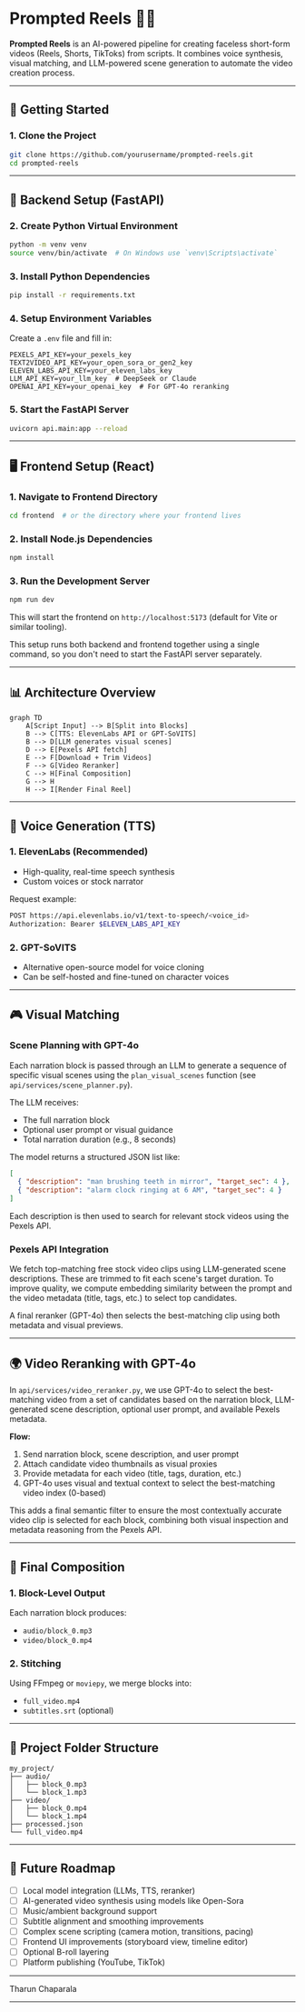 # Prompted Reels 🎥🤖

**Prompted Reels** is an AI-powered pipeline for creating faceless short-form videos (Reels, Shorts, TikToks) from scripts. It combines voice synthesis, visual matching, and LLM-powered scene generation to automate the video creation process.

---

## 🚀 Getting Started

### 1. Clone the Project

```bash
git clone https://github.com/yourusername/prompted-reels.git
cd prompted-reels
```

---

## 🐍 Backend Setup (FastAPI)

### 2. Create Python Virtual Environment

```bash
python -m venv venv
source venv/bin/activate  # On Windows use `venv\Scripts\activate`
```

### 3. Install Python Dependencies

```bash
pip install -r requirements.txt
```

### 4. Setup Environment Variables

Create a `.env` file and fill in:

```env
PEXELS_API_KEY=your_pexels_key
TEXT2VIDEO_API_KEY=your_open_sora_or_gen2_key
ELEVEN_LABS_API_KEY=your_eleven_labs_key
LLM_API_KEY=your_llm_key  # DeepSeek or Claude
OPENAI_API_KEY=your_openai_key  # For GPT-4o reranking
```

### 5. Start the FastAPI Server

```bash
uvicorn api.main:app --reload
```

---

## 🖥️ Frontend Setup (React)

### 1. Navigate to Frontend Directory

```bash
cd frontend  # or the directory where your frontend lives
```

### 2. Install Node.js Dependencies

```bash
npm install
```

### 3. Run the Development Server

```bash
npm run dev
```

This will start the frontend on `http://localhost:5173` (default for Vite or similar tooling).

This setup runs both backend and frontend together using a single command, so you don't need to start the FastAPI server separately.

---

## 📊 Architecture Overview

```mermaid
graph TD
    A[Script Input] --> B[Split into Blocks]
    B --> C[TTS: ElevenLabs API or GPT-SoVITS]
    B --> D[LLM generates visual scenes]
    D --> E[Pexels API fetch]
    E --> F[Download + Trim Videos]
    F --> G[Video Reranker]
    C --> H[Final Composition]
    G --> H
    H --> I[Render Final Reel]
```

---

## 🎤 Voice Generation (TTS)

### 1. ElevenLabs (Recommended)

* High-quality, real-time speech synthesis
* Custom voices or stock narrator

Request example:

```bash
POST https://api.elevenlabs.io/v1/text-to-speech/<voice_id>
Authorization: Bearer $ELEVEN_LABS_API_KEY
```

### 2. GPT-SoVITS

* Alternative open-source model for voice cloning
* Can be self-hosted and fine-tuned on character voices

---

## 🎮 Visual Matching

### Scene Planning with GPT-4o

Each narration block is passed through an LLM to generate a sequence of specific visual scenes using the `plan_visual_scenes` function (see `api/services/scene_planner.py`).

The LLM receives:

* The full narration block
* Optional user prompt or visual guidance
* Total narration duration (e.g., 8 seconds)

The model returns a structured JSON list like:

```json
[
  { "description": "man brushing teeth in mirror", "target_sec": 4 },
  { "description": "alarm clock ringing at 6 AM", "target_sec": 4 }
]
```

Each description is then used to search for relevant stock videos using the Pexels API.

### Pexels API Integration

We fetch top-matching free stock video clips using LLM-generated scene descriptions. These are trimmed to fit each scene's target duration. To improve quality, we compute embedding similarity between the prompt and the video metadata (title, tags, etc.) to select top candidates.

A final reranker (GPT-4o) then selects the best-matching clip using both metadata and visual previews.

---

## 🌍 Video Reranking with GPT-4o

In `api/services/video_reranker.py`, we use GPT-4o to select the best-matching video from a set of candidates based on the narration block, LLM-generated scene description, optional user prompt, and available Pexels metadata.

**Flow:**

1. Send narration block, scene description, and user prompt
2. Attach candidate video thumbnails as visual proxies
3. Provide metadata for each video (title, tags, duration, etc.)
4. GPT-4o uses visual and textual context to select the best-matching video index (0-based)

This adds a final semantic filter to ensure the most contextually accurate video clip is selected for each block, combining both visual inspection and metadata reasoning from the Pexels API.

---

## 🎨 Final Composition

### 1. Block-Level Output

Each narration block produces:

* `audio/block_0.mp3`
* `video/block_0.mp4`

### 2. Stitching

Using FFmpeg or `moviepy`, we merge blocks into:

* `full_video.mp4`
* `subtitles.srt` (optional)

---

## 📁 Project Folder Structure

```
my_project/
├── audio/
│   ├── block_0.mp3
│   └── block_1.mp3
├── video/
│   ├── block_0.mp4
│   └── block_1.mp4
├── processed.json
└── full_video.mp4
```

---

## 🌱 Future Roadmap

* [ ] Local model integration (LLMs, TTS, reranker)
* [ ] AI-generated video synthesis using models like Open-Sora
* [ ] Music/ambient background support
* [ ] Subtitle alignment and smoothing improvements
* [ ] Complex scene scripting (camera motion, transitions, pacing)
* [ ] Frontend UI improvements (storyboard view, timeline editor)
* [ ] Optional B-roll layering
* [ ] Platform publishing (YouTube, TikTok)

---

Tharun Chaparala

---